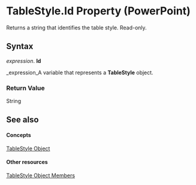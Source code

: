 
# TableStyle.Id Property (PowerPoint)

Returns a string that identifies the table style. Read-only.


## Syntax

 _expression_. **Id**

 _expression_A variable that represents a  **TableStyle** object.


### Return Value

String


## See also


#### Concepts


 [TableStyle Object](2191b68d-2dae-3453-6904-3689f34eeaf9.md)
#### Other resources


 [TableStyle Object Members](6594ee65-d46b-8184-3b89-a9203cc4166c.md)
